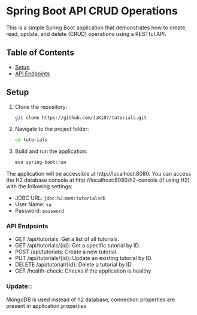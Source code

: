 # Spring Boot API CRUD Operations

This is a simple Spring Boot application that demonstrates how to create, read, update, and delete (CRUD) operations using a RESTful API.

## Table of Contents
- [Setup](#setup)
- [API Endpoints](#api-endpoints)

## Setup
1. Clone the repository:

   ```bash
   git clone https://github.com/JaKi07/tutorials.git


2. Navigate to the project folder:
    ```bash
    cd tutorials

3. Build and run the application:
    ```bash
    mvn spring-boot:run

The application will be accessible at http://localhost:8080.
You can access the H2 database console at http://localhost:8080/h2-console (if using H2) with the following settings:

- JDBC URL: `jdbc:h2:mem:tutorialsdb`
- User Name: `sa`
- Password: `password`

### API Endpoints
- GET /api/tutorials: Get a list of all tutorials.
- GET /api/tutorials/{id}: Get a specific tutorial by ID.
- POST /api/tutorials: Create a new tutorial.
- PUT /api/tutorials/{id}: Update an existing tutorial by ID.
- DELETE /api/tutorial/{id}: Delete a tutorial by ID.
- GET /health-check: Checks if the application is healthy


### Update::
MongoDB is used instead of h2 database, connection properties are present in application.properties